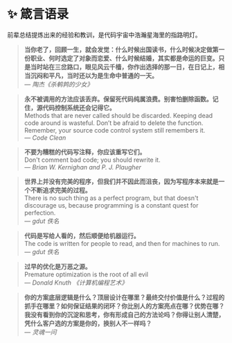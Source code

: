 # ✨ 箴言语录

前辈总结提炼出来的经验和教训，是代码宇宙中浩瀚星海里的指路明灯。

> **当你老了，回顾一生，就会发觉：什么时候出国读书，什么时候决定做第一份职业、何时选定了对象而恋爱、什么时候结婚，其实都是命运的巨变。只是当时站在三岔路口，眼见风云千樯，你作出选择的那一日，在日记上，相当沉闷和平凡，当时还以为是生命中普通的一天。**     
> — *陶杰《杀鹌鹑的少女》*

> **永不被调用的方法应该丢弃。保留死代码纯属浪费。别害怕删除函数。记住，源代码控制系统还会记得它。**   
> Methods that are never called should be discarded. Keeping dead code around is wasteful. Don’t be afraid to delete the function. Remember, your source code control system still remembers it.   
> — *Code Clean*

> **不要为糟糕的代码写注释，你应该重写它们。**   
> Don't comment bad code; you should rewrite it.   
> — *Brian W. Kernighan and P. J. Plaugher*

> **世界上并没有完美的程序，但我们并不因此而沮丧，因为写程序本来就是一个不断追求完美的过程。**   
> There is no such thing as a perfect program, but that doesn't discourage us, because programming is a constant quest for perfection.   
> — *gdut 佚名*

> **代码是写给人看的，然后顺便给机器运行。**  
> The code is written for people to read, and then for machines to run.     
> — *gdut 佚名*

> **过早的优化是万恶之源。**  
> Premature optimization is the root of all evil  
> — *Donald Knuth 《计算机编程艺术》*  

> **你的方案底层逻辑是什么？顶层设计在哪里？最终交付价值是什么？过程的抓手在哪里？如何保证结果的闭环？你比别人的方案亮点在哪？优势在哪？我没有看到你的沉淀和思考，你有形成自己的方法论吗？你得让别人清楚，凭什么客户选的方案是你的，换别人不一样吗？**  
> — *灵魂一问*  